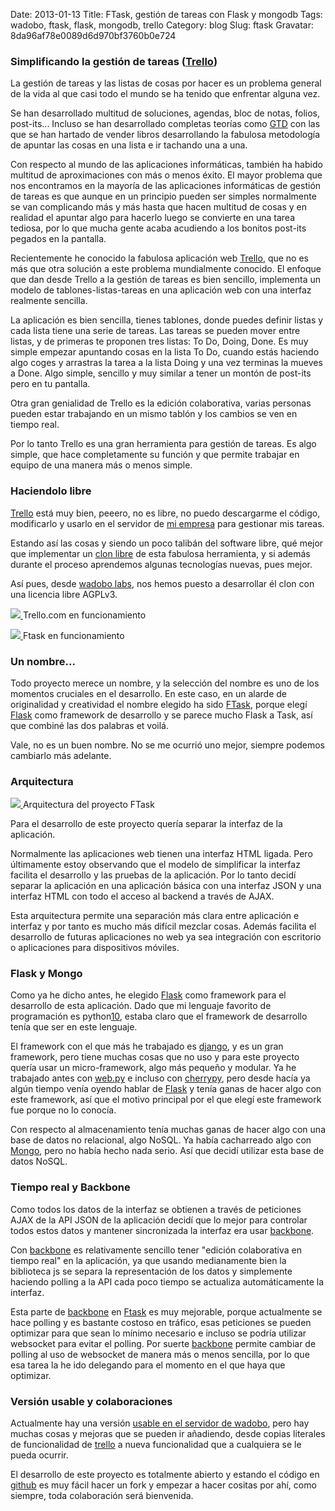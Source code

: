 Date: 2013-01-13
Title: FTask, gestión de tareas con Flask y mongodb
Tags: wadobo, ftask, flask, mongodb, trello
Category: blog
Slug: ftask
Gravatar: 8da96af78e0089d6d970bf3760b0e724

### Simplificando la gestión de tareas ([Trello][1])

La gestión de tareas y las listas de cosas por hacer es un problema
general de la vida al que casi todo el mundo se ha tenido que
enfrentar alguna vez.

Se han desarrollado multitud de soluciones, agendas, bloc de notas,
folios, post-its... Incluso se han desarrollado completas teorías como
[GTD][7] con las que se han hartado de vender libros desarrollando la
fabulosa metodología de apuntar las cosas en una lista e ir tachando
una a una.

Con respecto al mundo de las aplicaciones informáticas, también ha
habido multitud de aproximaciones con más o menos éxito. El mayor
problema que nos encontramos en la mayoría de las aplicaciones
informáticas de gestión de tareas es que aunque en un principio pueden
ser simples normalmente se van complicando más y más hasta que hacen
multitud de cosas y en realidad el apuntar algo para hacerlo luego se
convierte en una tarea tediosa, por lo que mucha gente acaba acudiendo
a los bonitos post-its pegados en la pantalla.

Recientemente he conocido la fabulosa aplicación web [Trello][1], que
no es más que otra solución a este problema mundialmente conocido. El
enfoque que dan desde Trello a la gestión de tareas es bien sencillo,
implementa un modelo de tablones-listas-tareas en una aplicación web
con una interfaz realmente sencilla.

La aplicación es bien sencilla, tienes tablones, donde puedes definir
listas y cada lista tiene una serie de tareas. Las tareas se pueden
mover entre listas, y de primeras te proponen tres listas: To Do,
Doing, Done. Es muy simple empezar apuntando cosas en la lista To Do,
cuando estás haciendo algo coges y arrastras la tarea a la lista Doing
y una vez terminas la mueves a Done. Algo simple, sencillo y muy
similar a tener un montón de post-its pero en tu pantalla.

Otra gran genialidad de Trello es la edición colaborativa, varias
personas pueden estar trabajando en un mismo tablón y los cambios se
ven en tiempo real.

Por lo tanto Trello es una gran herramienta para gestión de tareas. Es
algo simple, que hace completamente su función y que permite trabajar
en equipo de una manera más o menos simple.

### Haciendolo libre

[Trello][1] está muy bien, peeero, no es libre, no puedo descargarme
el código, modificarlo y usarlo en el servidor de [mi empresa][2] para
gestionar mis tareas.

Estando así las cosas y siendo un poco talibán del software libre, qué
mejor que implementar un [clon libre][8] de esta fabulosa herramienta,
y si además durante el proceso aprendemos algunas tecnologías nuevas,
pues mejor.

Así pues, desde [wadobo labs][2], nos hemos puesto a desarrollar él
clon con una licencia libre AGPLv3.

<p class="img">
    <a href="/static/pictures/trello.png">
        <img src="/static/pictures/trello.png" />
    </a>
    Trello.com en funcionamiento
</p>

<p class="img">
    <a href="/static/pictures/ftask.png">
        <img src="/static/pictures/ftask.png" />
    </a>
    Ftask en funcionamiento
</p>

### Un nombre...

Todo proyecto merece un nombre, y la selección del nombre es uno de
los momentos cruciales en el desarrollo. En este caso, en un alarde de
originalidad y creatividad el nombre elegido ha sido [FTask][8],
porque elegí [Flask][3] como framework de desarrollo y se parece mucho
Flask a Task, así que combiné las dos palabras et voilá.

Vale, no es un buen nombre. No se me ocurrió uno mejor, siempre
podemos cambiarlo más adelante.


### Arquitectura

<p class="img">
    <a href="/static/pictures/ftask-arch.png">
        <img src="/static/pictures/ftask-arch.png" />
    </a>
    Arquitectura del proyecto FTask
</p>

Para el desarrollo de este proyecto quería separar la interfaz de la
aplicación.

Normalmente las aplicaciones web tienen una interfaz HTML ligada. Pero
últimamente estoy observando que el modelo de simplificar la interfaz
facilita el desarrollo y las pruebas de la aplicación. Por lo tanto
decidí separar la aplicación en una aplicación básica con una interfaz
JSON y una interfaz HTML con todo el acceso al backend a través de
AJAX.

Esta arquitectura permite una separación más clara entre aplicación e
interfaz y por tanto es mucho más difícil mezclar cosas. Además
facilita el desarrollo de futuras aplicaciones no web ya sea
integración con escritorio o aplicaciones para dispositivos móviles.


### Flask y Mongo

Como ya he dicho antes, he elegido [Flask][3] como framework para el
desarrollo de esta aplicación. Dado que mi lenguaje favorito de
programación es python[10], estaba claro que el framework de
desarrollo tenía que ser en este lenguaje.

El framework con el que más he trabajado es [django][11], y es un gran
framework, pero tiene muchas cosas que no uso y para este proyecto
quería usar un micro-framework, algo más pequeño y modular. Ya he
trabajado antes con [web.py][12] e incluso con [cherrypy][13], pero
desde hacía ya algún tiempo venía oyendo hablar de [Flask][3] y tenía
ganas de hacer algo con este framework, así que el motivo principal
por el que elegí este framework fue porque no lo conocía.

Con respecto al almacenamiento tenía muchas ganas de hacer algo con
una base de datos no relacional, algo NoSQL. Ya había cacharreado algo
con [Mongo][9], pero no había hecho nada serio. Así que decidí
utilizar esta base de datos NoSQL.


### Tiempo real y Backbone

Como todos los datos de la interfaz se obtienen a través de peticiones
AJAX de la API JSON de la aplicación decidí que lo mejor para
controlar todos estos datos y mantener sincronizada la interfaz era
usar [backbone][4].

Con [backbone][4] es relativamente sencillo tener "edición
colaborativa en tiempo real" en la aplicación, ya que usando
medianamente bien la biblioteca js se separa la representación de los
datos y simplemente haciendo polling a la API cada poco tiempo se
actualiza automáticamente la interfaz.

Esta parte de [backbone][4] en [Ftask][8] es muy mejorable, porque
actualmente se hace polling y es bastante costoso en tráfico, esas
peticiones se pueden optimizar para que sean lo mínimo necesario e
incluso se podría utilizar websocket para evitar el polling. Por
suerte [backbone][4] permite cambiar de polling al uso de websocket de
manera más o menos sencilla, por lo que esa tarea la he ido delegando
para el momento en el que haya que optimizar.


### Versión usable y colaboraciones

Actualmente hay una versión [usable en el servidor de wadobo][6], pero
hay muchas cosas y mejoras que se pueden ir añadiendo, desde copias
literales de funcionalidad de [trello][1] a nueva funcionalidad que a
cualquiera se le pueda ocurrir.

El desarrollo de este proyecto es totalmente abierto y estando el
código en [github][8] es muy fácil hacer un fork y empezar a hacer
cositas por ahí, como siempre, toda colaboración será bienvenida.


[1]: http://trello.com/
[2]: http://wadobo.com/
[3]: http://flask.pocoo.org/
[4]: http://backbonejs.org/
[5]: http://twitter.github.com/bootstrap/
[6]: http://ftask.wadobo.com/
[7]: http://en.wikipedia.org/wiki/Getting_Things_Done
[8]: https://github.com/wadobo/Ftask
[9]: http://www.mongodb.com/
[10]: http://python.org
[11]: http://djangoproject.com
[12]: http://webpy.org
[13]: http://www.cherrypy.org/
